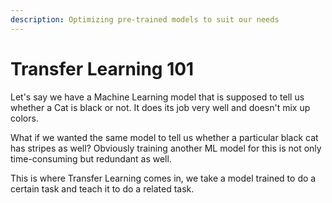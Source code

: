 ```yaml
---
description: Optimizing pre-trained models to suit our needs
---
```


# Transfer Learning 101

Let's say we have a Machine Learning model that is supposed to tell us whether a Cat is black or not. It does its job very well and doesn't mix up colors.

What if we wanted the same model to tell us whether a particular black cat has stripes as well? Obviously training another ML model for this is not only time-consuming but redundant as well.

This is where Transfer Learning comes in, we take a model trained to do a certain task and teach it to do a related task.
